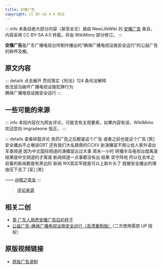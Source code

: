 ```yaml
---
title: 安播广告
copyright: CC BY-SA 4.0 协议
---
```


::: info
本条目绝大部分内容（甚至全文）摘自 NewLifeWiki 的 [安播广告](https://newlifewiki.miraheze.org/wiki/安播广告) 条目，内容采用 CC BY-SA 4.0 转载，并由 WikiMimo 部分修订。
:::

**安播广告**是广东广播电视台所制作播出的“确保广播电视设施安全运行”的公益广告的称呼及梗。

## 原文内容

::: details 点击展开
贯彻落实《刑法》124 条司法解释  
依法惩治破坏广播电视设施犯罪行为  
确保广播电视设施安全运行
:::

## 一些可能的来源

::: info
本段内容仅为网友评论，可能含有主观要素，如果内容有误，WikiMimo 欢迎您向 imgradeone 指正。
:::

::: details 查看转载评论
卖药广告之后都是这个广告 或者之前也是这个广告 \[笑\]  
安全播出不止嘲讽GRT 还有我们大名鼎鼎的CCXV 新演播室不用让给人家外语台 军事频道 因为中文国际频道的演播室出过大事 周末一小时 转播半岛电视台就离谱 结果就中文频道的才离谱 新闻频道一点事都没有出 结果 坚守阵地 所以在去年之前看的新闻都是有黑边的 新闻 WX其实早就是可以上新片头了 就被安全播出的理由压下去了 \[呆\] \[笑\]

—— [@暗之夜友](https://space.bilibili.com/410109294)
:::

> [评论来源](https://www.bilibili.com/video/BV19h411d7NS?p=2#reply3520696172)

## 相关二创

- [真·广东人熟悉安播广告后的样子](https://www.bilibili.com/video/BV1b54y1y7fB/)
- [公益广告-确保广播电视设施安全运行（高清重制版）](https://www.bilibili.com/video/BV1Ff4y1B71s)（二次使用需原 UP 授权）

## 原版视频链接

- [原版广告录制](https://www.bilibili.com/video/BV19h411d7NS)
